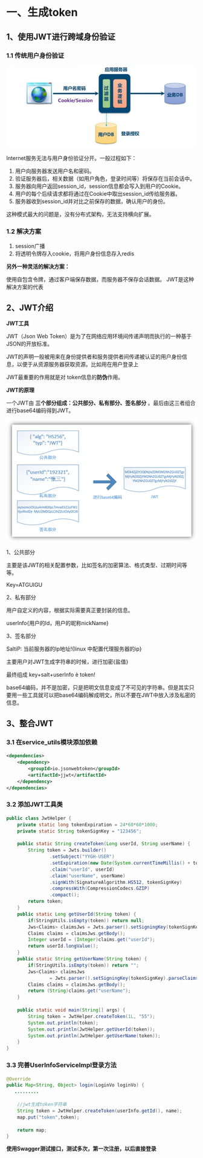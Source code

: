 # 一、生成token

## 1、使用JWT进行跨域身份验证

### 1.1 传统用户身份验证

![](assets/477b0567-90b8-435b-b51c-5a13b91ac59b-20220306181019-41a9u6a.jpg)

Internet服务无法与用户身份验证分开。一般过程如下：

1. 用户向服务器发送用户名和密码。
2. 验证服务器后，相关数据（如用户角色，登录时间等）将保存在当前会话中。
3. 服务器向用户返回session_id，session信息都会写入到用户的Cookie。
4. 用户的每个后续请求都将通过在Cookie中取出session_id传给服务器。
5. 服务器收到session_id并对比之前保存的数据，确认用户的身份。

这种模式最大的问题是，没有分布式架构，无法支持横向扩展。

### 1.2 解决方案

1. session广播
2. 将透明令牌存入cookie，将用户身份信息存入redis

**另外一种灵活的解决方案：**

使用自包含令牌，通过客户端保存数据，而服务器不保存会话数据。 JWT是这种解决方案的代表

## 2、JWT介绍

**JWT工具**

JWT（Json Web Token）是为了在网络应用环境间传递声明而执行的一种基于JSON的开放标准。

JWT的声明一般被用来在身份提供者和服务提供者间传递被认证的用户身份信息，以便于从资源服务器获取资源。比如用在用户登录上

JWT最重要的作用就是对 token信息的**防伪**作用。

**JWT的原理**

一个JWT由 **三个部分组成：公共部分、私有部分、签名部分** 。最后由这三者组合进行base64编码得到JWT。

![](assets/0.00022527543306422325-20220306181019-q4dvthl.png)

1、公共部分

主要是该JWT的相关配置参数，比如签名的加密算法、格式类型、过期时间等等。

Key=ATGUIGU

2、私有部分

用户自定义的内容，根据实际需要真正要封装的信息。

userInfo{用户的Id，用户的昵称nickName}

3、签名部分

SaltiP: 当前服务器的Ip地址!{linux 中配置代理服务器的ip}

主要用户对JWT生成字符串的时候，进行加密{盐值}

最终组成 key+salt+userInfo è token!

base64编码，并不是加密，只是把明文信息变成了不可见的字符串。但是其实只要用一些工具就可以把base64编码解成明文，所以不要在JWT中放入涉及私密的信息。

## 3、整合JWT

### 3.1 在service_utils模块添加依赖

```xml
<dependencies>
    <dependency>
        <groupId>io.jsonwebtoken</groupId>
        <artifactId>jjwt</artifactId>
    </dependency>
</dependencies>
```

### 3.2 添加JWT工具类

```java
public class JwtHelper {
    private static long tokenExpiration = 24*60*60*1000;
    private static String tokenSignKey = "123456";

    public static String createToken(Long userId, String userName) {
        String token = Jwts.builder()
                .setSubject("YYGH-USER")
                .setExpiration(new Date(System.currentTimeMillis() + tokenExpiration))
                .claim("userId", userId)
                .claim("userName", userName)
                .signWith(SignatureAlgorithm.HS512, tokenSignKey)
                .compressWith(CompressionCodecs.GZIP)
                .compact();
        return token;
    }
    public static Long getUserId(String token) {
        if(StringUtils.isEmpty(token)) return null;
        Jws<Claims> claimsJws = Jwts.parser().setSigningKey(tokenSignKey).parseClaimsJws(token);
        Claims claims = claimsJws.getBody();
        Integer userId = (Integer)claims.get("userId");
        return userId.longValue();
    }
    public static String getUserName(String token) {
        if(StringUtils.isEmpty(token)) return "";
        Jws<Claims> claimsJws
                = Jwts.parser().setSigningKey(tokenSignKey).parseClaimsJws(token);
        Claims claims = claimsJws.getBody();
        return (String)claims.get("userName");
    }
  
    public static void main(String[] args) {
        String token = JwtHelper.createToken(1L, "55");
        System.out.println(token);
        System.out.println(JwtHelper.getUserId(token));
        System.out.println(JwtHelper.getUserName(token));
    }
}
```

### 3.3 完善UserInfoServiceImpl登录方法

```java
@Override
public Map<String, Object> login(LoginVo loginVo) {
   .........

    //jwt生成token字符串
    String token = JwtHelper.createToken(userInfo.getId(), name);
    map.put("token",token);

    return map;
}
```

**使用Swagger测试接口，测试多次，第一次注册，以后直接登录**
